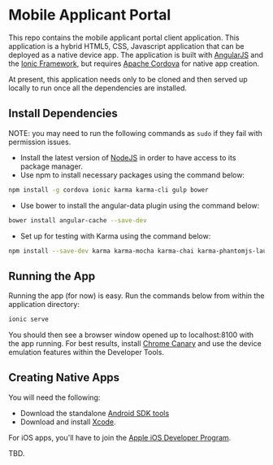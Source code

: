 # Mobile Applicant Portal

This repo contains the mobile applicant portal client application.  This application is a hybrid HTML5, CSS, Javascript application that can be deployed as a native device app.  The application is built with [AngularJS](https://angularjs.org/) and the [Ionic Framework](ionicframework.com), but requires [Apache Cordova](http://cordova.apache.org/) for native app creation.

At present, this application needs only to be cloned and then served up locally to run once all the dependencies are installed.

## Install Dependencies

NOTE: you may need to run the following commands as ```sudo``` if they fail with permission issues.

* Install the latest version of [NodeJS](http://nodejs.org/) in order to have access to its package manager.
* Use npm to install necessary packages using the command below:
```bash
npm install -g cordova ionic karma karma-cli gulp bower
```
* Use bower to install the angular-data plugin using the command below:
```bash
bower install angular-cache --save-dev
```
* Set up for testing with Karma using the command below:
```bash
npm install --save-dev karma karma-mocha karma-chai karma-phantomjs-launcher
```

## Running the App

Running the app (for now) is easy.  Run the commands below from within the application directory:

```bash
ionic serve
```

You should then see a browser window opened up to localhost:8100 with the app running.  For best results, install [Chrome Canary](https://www.google.com/chrome/browser/canary.html) and use the device emulation features within the Developer Tools.

## Creating Native Apps

You will need the following:

* Download the standalone [Android SDK tools](https://developer.android.com/sdk/installing/index.html)
* Download and install [Xcode](https://developer.apple.com/xcode/downloads/).

For iOS apps, you'll have to join the [Apple iOS Developer Program](https://developer.apple.com/programs/ios/).

TBD.
